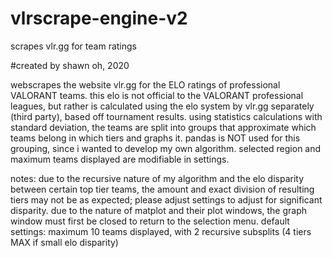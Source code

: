 # vlrscrape-engine-v2
scrapes vlr.gg for team ratings

#created by shawn oh, 2020

webscrapes the website vlr.gg for the ELO ratings of professional VALORANT teams.
this elo is not official to the VALORANT professional leagues, but rather is calculated using the elo system by vlr.gg separately (third party), based off tournament results.
using statistics calculations with standard deviation, the teams are split into groups that approximate which teams belong in which tiers and graphs it.
pandas is NOT used for this grouping, since i wanted to develop my own algorithm. selected region and maximum teams displayed are modifiable in settings. 

notes:
due to the recursive nature of my algorithm and the elo disparity between certain top tier teams, the amount and exact division of resulting tiers may not be as expected; please adjust settings to adjust for significant disparity. 
due to the nature of matplot and their plot windows, the graph window must first be closed to return to the selection menu.
default settings: maximum 10 teams displayed, with 2 recursive subsplits (4 tiers MAX if small elo disparity)
